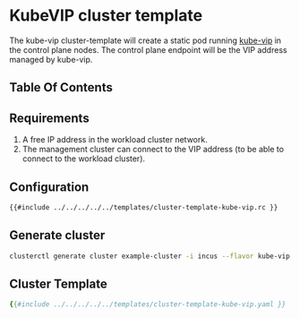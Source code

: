 # KubeVIP cluster template

The kube-vip cluster-template will create a static pod running [kube-vip] in the control plane nodes. The control plane endpoint will be the VIP address managed by kube-vip.

## Table Of Contents

<!-- toc -->

## Requirements

1. A free IP address in the workload cluster network.
2. The management cluster can connect to the VIP address (to be able to connect to the workload cluster).

## Configuration

```bash
{{#include ../../../../../templates/cluster-template-kube-vip.rc }}
```

## Generate cluster

```bash
clusterctl generate cluster example-cluster -i incus --flavor kube-vip
```

## Cluster Template

```yaml
{{#include ../../../../../templates/cluster-template-kube-vip.yaml }}
```

<!-- links -->
[kube-vip]: https://kube-vip.io/
